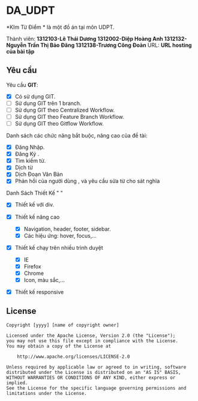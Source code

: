 # DA_UDPT
*KIm Từ Điểm * là một đồ án tại môn UDPT.

Thành viên: **1312103-Lê Thái Dương
		1312002-Diệp Hoàng Anh
		1312132-Nguyễn Trần Thị Bảo Đăng
		1312138-Trương Công Đoàn**
URL: **URL hosting của bài tập**

## Yêu cầu

Yêu cầu **GIT**:

* [x] Có sử dụng GIT.
* [ ] Sử dụng GIT trên 1 branch.
* [ ] Sử dụng GIT theo Centralized Workflow.
* [ ] Sử dụng GIT theo Feature Branch Workflow.
* [ ] Sử dụng GIT theo Gitflow Workflow.

Danh sách các chức năng bắt buộc, nâng cao của đề tài:

* [x] Đăng Nhập.
* [x] Đăng Ký .
* [x] Tìm kiếm từ.
* [x] Dịch từ 
* [x] Dịch Đoạn Văn Bản
* [x] Phản hồi của người dùng , và yêu cầu sửa từ cho sát nghĩa

Danh Sách Thiết Kế " "
* [x] Thiết kế với div.
* [x] Thiết kế nâng cao
    * [x] Navigation, header, footer, sidebar.
    * [x] Các hiệu ứng: hover, focus,...
* [x] Thiết kế chạy trên nhiều trình duyệt
    * [x] IE
    * [x] Firefox
    * [x]  Chrome
    * [x] Icon, màu sắc,...
* [x] Thiết kế responsive




## License

    Copyright [yyyy] [name of copyright owner]

    Licensed under the Apache License, Version 2.0 (the "License");
    you may not use this file except in compliance with the License.
    You may obtain a copy of the License at

        http://www.apache.org/licenses/LICENSE-2.0

    Unless required by applicable law or agreed to in writing, software
    distributed under the License is distributed on an "AS IS" BASIS,
    WITHOUT WARRANTIES OR CONDITIONS OF ANY KIND, either express or implied.
    See the License for the specific language governing permissions and
    limitations under the License.
